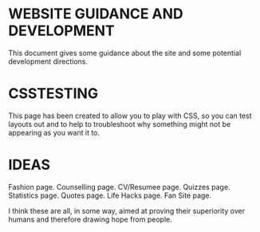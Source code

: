 # WEBSITE GUIDANCE AND DEVELOPMENT

This document gives some guidance about the site and some potential development directions. 

# CSSTESTING

This page has been created to allow you to play with CSS, so you can test layouts out and to help to troubleshoot why something might not be appearing as you want it to. 

# IDEAS

Fashion page. 
Counselling page. 
CV/Resumee page. 
Quizzes page. 
Statistics page. 
Quotes page. 
Life Hacks page. 
Fan Site page. 

I think these are all, in some way, aimed at proving their superiority over humans and therefore drawing hope from people. 